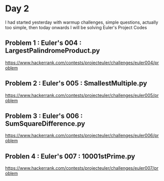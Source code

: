 # Day 2

I had started yesterday with warmup challenges, simple questions, actually too simple, 
then today onwards I will be solving Euler's Project Codes

## Problem 1 : Euler's 004 : LargestPalindromeProduct.py
https://www.hackerrank.com/contests/projecteuler/challenges/euler004/problem

## Problem 2 : Euler's 005 : SmallestMultiple.py
https://www.hackerrank.com/contests/projecteuler/challenges/euler005/problem

## Problem 3 : Euler's 006 : SumSquareDifference.py
https://www.hackerrank.com/contests/projecteuler/challenges/euler006/problem

## Problen 4 : Euler's 007 : 10001stPrime.py
https://www.hackerrank.com/contests/projecteuler/challenges/euler007/problem